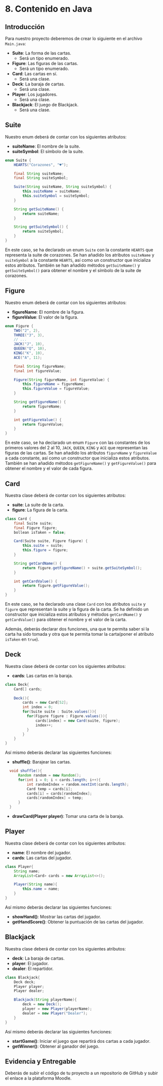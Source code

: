# 8. Contenido en Java

## Introducción

Para nuestro proyecto deberemos de crear lo siguiente en el archivo `Main.java`:

* **Suite**: La forma de las cartas.
    * Será un tipo enumerado.
* **Figure**: Las figuras de las cartas.
    * Será un tipo enumerado.
* **Card**: Las cartas en sí.
    * Será una clase.
* **Deck**: La baraja de cartas.
    * Será una clase.
* **Player**: Los jugadores.
    * Será una clase.
* **Blackjack**: El juego de Blackjack.
    * Será una clase.

## Suite

Nuestro enum deberá de contar con los siguientes atributos:

* **suiteName**: El nombre de la suite.
* **suiteSymbol**: El símbolo de la suite.

```java
enum Suite {
    HEARTS("Corazones", "♥");

    final String suiteName;
    final String suiteSymbol;

    Suite(String suiteName, String suiteSymbol) {
        this.suiteName = suiteName;
        this.suiteSymbol = suiteSymbol;
    }

    String getSuiteName() {
        return suiteName;
    }

    String getSuiteSymbol() {
        return suiteSymbol;
    }
}
```

En este caso, se ha declarado un enum `Suite` con la constante `HEARTS` que representa la suite de corazones. Se han
añadido los atributos `suiteName` y `suiteSymbol` a la constante `HEARTS`, así como un constructor que inicializa estos
atributos. También se han añadido métodos `getSuiteName()` y `getSuiteSymbol()` para obtener el nombre y el símbolo de
la suite de corazones.

## Figure

Nuestro enum deberá de contar con los siguientes atributos:

* **figureName**: El nombre de la figura.
* **figureValue**: El valor de la figura.

```java
enum Figure {
    TWO("2", 2),
    THREE("3", 3),
    // ...
    JACK("J", 10),
    QUEEN("Q", 10),
    KING("K", 10),
    ACE("A", 11);

    final String figureName;
    final int figureValue;

    Figure(String figureName, int figureValue) {
        this.figureName = figureName;
        this.figureValue = figureValue;
    }

    String getFigureName() {
        return figureName;
    }

    int getFigureValue() {
        return figureValue;
    }
}
```

En este caso, se ha declarado un enum `Figure` con las constantes de los primeros valores del 2 al 10, `JACK`, `QUEEN`,
`KING` y `ACE` que representan las figuras de las cartas. Se han añadido los atributos `figureName` y `figureValue` a
cada constante, así como un constructor que inicializa estos atributos. También se han añadido métodos `getFigureName()`
y `getFigureValue()` para obtener el nombre y el valor de cada figura.

## Card

Nuestra clase deberá de contar con los siguientes atributos:

* **suite**: La suite de la carta.
* **figure**: La figura de la carta.

```java
class Card {
    final Suite suite;
    final Figure figure;
    bollean isTaken = false;

    Card(Suite suite, Figure figure) {
        this.suite = suite;
        this.figure = figure;
    }

    String getCardName() {
        return figure.getFigureName() + suite.getSuiteSymbol();
    }

    int getCardValue() {
        return figure.getFigureValue();
    }
}
```

En este caso, se ha declarado una clase `Card` con los atributos `suite` y `figure` que representan la suite y la figura
de la carta. Se ha definido un constructor que inicializa estos atributos y métodos `getCardName()` y `getCardValue()`
para obtener el nombre y el valor de la carta.

Además, deberás declarar dos funciones, una que te permita saber si la carta ha sido tomada y otra que te permita tomar
la carta(poner el atributo `isTaken` en `true`).

## Deck

Nuestra clase deberá de contar con los siguientes atributos:

* **cards**: Las cartas en la baraja.

```java
class Deck{
    Card[] cards;
  
    Deck(){
        cards = new Card[52];
        int index = 0;
        for(Suite suite : Suite.values()){
          for(Figure figure : Figure.values()){
              cards[index] = new Card(suite, figure);
              index++;
          }
        }
    }
}
```

Así mismo deberás declarar las siguientes funciones:

* **shuffle()**: Barajear las cartas.
```java
  void shuffle(){
      Random random = new Random();
      for(int i = 0; i < cards.length; i++){
          int randomIndex = random.nextInt(cards.length);
          Card temp = cards[i];
          cards[i] = cards[randomIndex];
          cards[randomIndex] = temp;
      }
  }
```
* **drawCard(Player player)**: Tomar una carta de la baraja.

## Player

Nuestra clase deberá de contar con los siguientes atributos:

* **name**: El nombre del jugador.
* **cards**: Las cartas del jugador.

```java
class Player{
    String name;
    ArrayList<Card> cards = new ArrayList<>();

    Player(String name){
        this.name = name;
    }
}
```

Así mismo deberás declarar las siguientes funciones:

* **showHand()**: Mostrar las cartas del jugador.
* **getHandScore()**: Obtener la puntuación de las cartas del jugador.

## Blackjack

Nuestra clase deberá de contar con los siguientes atributos:

* **deck**: La baraja de cartas.
* **player**: El jugador.
* **dealer**: El repartidor.

```java
class Blackjack{
    Deck deck;
    Player player;
    Player dealer;

    Blackjack(String playerName){
        deck = new Deck();
        player = new Player(playerName);
        dealer = new Player("Dealer");
    }
}
```

Así mismo deberás declarar las siguientes funciones:

* **startGame()**: Iniciar el juego que repartirá dos cartas a cada jugador.
* **getWinner()**: Obtener al ganador del juego.

## Evidencia y Entregable

Deberás de subir el código de tu proyecto a un repositorio de GitHub y subir el enlace a la plataforma Moodle.